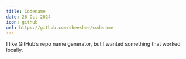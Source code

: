 ```yaml
---
title: Codename
date: 26 Oct 2024
icon: github
url: https://github.com/sheeshee/codename
---
```

I like GitHub’s repo name generator, but I wanted something that worked locally.
